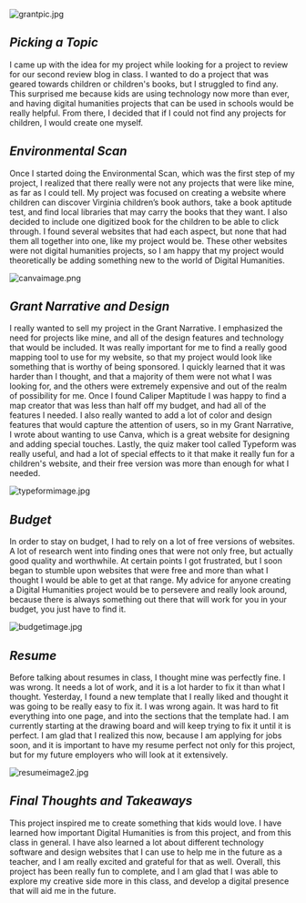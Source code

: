![grantpic.jpg](https://mahrigrant.github.io/mahrigrant/images/grantpic.jpg) 

## *Picking a Topic* ##

I came up with the idea for my project while looking for a project to review for our second review blog in class. I wanted to do a project that was geared towards children or children's books, but I struggled to find any. This surprised me because kids are using technology now more than ever, and having digital humanities projects that can be used in schools would be really helpful. From there, I decided that if I could not find any projects for children, I would create one myself.

## *Environmental Scan* ##

Once I started doing the Environmental Scan, which was the first step of my project, I realized that there really were not any projects that were like mine, as far as I could tell. My project was focused on creating a website where children can discover Virginia children’s book authors, take a book aptitude test, and find local libraries that may carry the books that they want. I also decided to include one digitized book for the children to be able to click through. I found several websites that had each aspect, but none that had them all together into one, like my project would be. These other websites were not digital humanities projects, so I am happy that my project would theoretically be adding something new to the world of Digital Humanities.  

![canvaimage.png](https://mahrigrant.github.io/mahrigrant/images/canvaimage.png)

## *Grant Narrative and Design* ## 

I really wanted to sell my project in the Grant Narrative. I emphasized the need for projects like mine, and all of the design features and technology that would be included. It was really important for me to find a really good mapping tool to use for my website, so that my project would look like something that is worthy of being sponsored. I quickly learned that  it was harder than I thought, and that a majority of them were not what I was looking for, and the others were extremely expensive and out of the realm of possibility for me. Once I found Caliper Maptitude I was happy to find a map creator that was less than half off my budget, and had all of the features I needed. I also really wanted to add a lot of color and design features that would capture the attention of users, so in my Grant Narrative, I wrote about wanting to use Canva, which is a great website for designing and adding special touches. Lastly, the quiz maker tool called Typeform was really useful, and had a lot of special effects to it that make it really fun for a children's website, and their free version was more than enough for what I needed.

![typeformimage.jpg](https://mahrigrant.github.io/mahrigrant/images/typeformimage.jpg)

## *Budget* ##

In order to stay on budget, I had to rely on a lot of free versions of websites. A lot of research went into finding ones that were not only free, but actually good quality and worthwhile. At certain points I got frustrated, but I soon began to stumble upon websites that were free and more than what I thought I would be able to get at that range. My advice for anyone creating a Digital Humanities project would be to persevere and really look around, because there is always something out there that will work for you in your budget, you just have to find it.

![budgetimage.jpg](https://mahrigrant.github.io/mahrigrant/images/budgetimage.jpg)

## *Resume* ##

Before talking about resumes in class, I thought mine was perfectly fine. I was wrong. It needs a lot of work, and it is a lot harder to fix it than what I thought. Yesterday, I found a new template that I really liked and thought it was going to be really easy to fix it. I was wrong again. It was hard to fit everything into one page, and into the sections that the template had. I am currently starting at the drawing board and will keep trying to fix it until it is perfect. I am glad that I realized this now, because I am applying for jobs soon, and it is important to have my resume perfect not only for this project, but for my future employers who will look at it extensively. 

![resumeimage2.jpg](https://mahrigrant.github.io/mahrigrant/images/resumeimage2.jpg)

## *Final Thoughts and Takeaways* ## 

This project inspired me to create something that kids would love. I have learned how important Digital Humanities is from this project, and from this class in general. I have also learned a lot about different technology software and design websites that I can use to help me in the future as a teacher, and I am really excited and grateful for that as well. Overall, this project has been really fun to complete, and I am glad that I was able to explore my creative side more in this class, and develop a digital presence that will aid me in the future.
